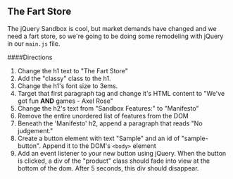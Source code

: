 ## The Fart Store

The jQuery Sandbox is cool, but market demands have changed and we need a fart store, so we're going to be doing some remodeling with jQuery in our `main.js` file.

####Directions
1. Change the h1 text to "The Fart Store"
1. Add the "classy" class to the h1.
1. Change the h1's font size to 3ems.
1. Target that first paragraph tag and change it's HTML content to "We've got fun <strong>AND</strong> games - Axel Rose"
1. Change the h2's text from "Sandbox Features:" to "Manifesto"
1. Remove the entire unordered list of features from the DOM
1. Beneath the 'Manifesto' h2, append a paragraph that reads "No judgement."
1. Create a button element with text "Sample" and an id of "sample-button". Append it to the DOM's `<body>` element
1. Add an event listener to your new button using jQuery. When the button is clicked, a div of the "product" class should fade into view at the bottom of the dom. After 5 seconds, this div should disappear. 


